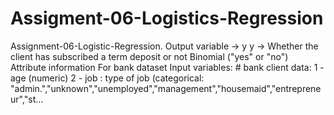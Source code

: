# Assigment-06-Logistics-Regression
Assignment-06-Logistic-Regression. Output variable -> y y -> Whether the client has subscribed a term deposit or not Binomial ("yes" or "no") Attribute information For bank dataset Input variables: # bank client data: 1 - age (numeric) 2 - job : type of job (categorical: "admin.","unknown","unemployed","management","housemaid","entrepreneur","st…
